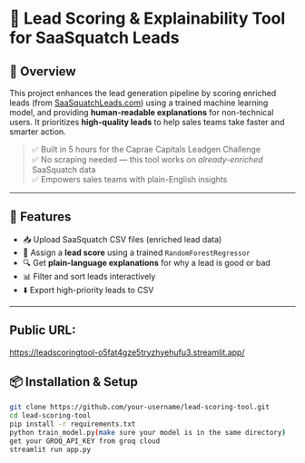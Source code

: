 # 🧠 Lead Scoring & Explainability Tool for SaaSquatch Leads

## 🚀 Overview

This project enhances the lead generation pipeline by scoring enriched leads (from [SaaSquatchLeads.com](https://www.saasquatchleads.com/)) using a trained machine learning model, and providing **human-readable explanations** for non-technical users. It prioritizes **high-quality leads** to help sales teams take faster and smarter action.

> ✅ Built in 5 hours for the Caprae Capitals Leadgen Challenge  
> ✅ No scraping needed — this tool works on *already-enriched* SaaSquatch data  
> ✅ Empowers sales teams with plain-English insights

---

## 🧰 Features

- 📥 Upload SaaSquatch CSV files (enriched lead data)
- 🎯 Assign a **lead score** using a trained `RandomForestRegressor`
- 🔍 Get **plain-language explanations** for why a lead is good or bad
- 📊 Filter and sort leads interactively
- ⬇️ Export high-priority leads to CSV

---
## Public URL:
https://leadscoringtool-o5fat4gze5tryzhyehufu3.streamlit.app/

## 📦 Installation & Setup

```bash
git clone https://github.com/your-username/lead-scoring-tool.git
cd lead-scoring-tool
pip install -r requirements.txt
python train_model.py(make sure your model is in the same directory)
get your GROQ_API_KEY from groq cloud
streamlit run app.py
